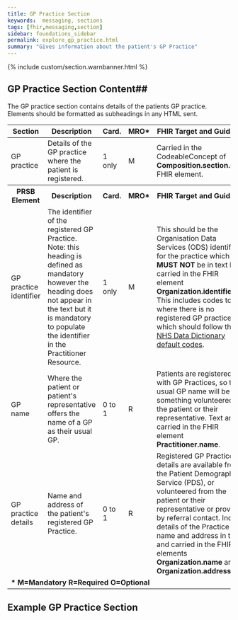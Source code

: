 ```yaml
---
title: GP Practice Section
keywords:  messaging, sections
tags: [fhir,messaging,section]
sidebar: foundations_sidebar
permalink: explore_gp_practice.html
summary: "Gives information about the patient's GP Practice"
---
```

{% include custom/section.warnbanner.html %}


## GP Practice Section Content##

The GP practice section contains details of the patients GP practice. Elements should be formatted as subheadings in any HTML sent.
 
<table style="width:100%;max-width: 100%;">
	<thead>
		<tr>
			<th width="15%">Section</th>
			<th width="35%">Description</th>
			<th width="5%">Card.</th>
			<th width="5%">MRO*</th>
			<th width="40%">FHIR Target and Guidance</th>
		</tr>
	</thead>
	<tbody>
		<tr>
			<td>GP practice </td>
			<td>Details of the GP practice where the patient is registered.</td>
			<td>1 only</td>
			<td>M</td>
			<td>Carried in the CodeableConcept of <b>Composition.section.code</b> FHIR element.</td>
		</tr>
		<tr>
			<th>PRSB Element</th>
			<th>Description</th>
			<th>Card.</th>
			<th>MRO*</th>
			<th>FHIR Target and Guidance</th>		
		</tr>
		<tr>
			<td>GP practice identifier</td>
			<td>The identifier of the registered GP Practice. Note: this heading is defined as mandatory however the heading does not appear in the text but it is mandatory to populate the identifier in the Practitioner Resource.</td>
			<td>1 only</td>
			<td>M</td>
			<td>This should be the Organisation Data Services (ODS) identifier for the practice which <b>MUST NOT</b> be in text but carried in the FHIR element <b>Organization.identifier</b>. This includes codes to use where there is no registered GP practice which should follow the <a href="https://www.datadictionary.nhs.uk/web_site_content/supporting_information/organisation_data_service_default_codes.asp?shownav=1">NHS Data Dictionary default codes</a>.</td>
		</tr>
		<tr>
			<td>GP name</td>
			<td>Where the patient or patient's representative offers the name of a GP as their usual GP.</td>
			<td>0 to 1</td>
			<td>R</td>
			<td>Patients are registered with GP Practices, so their usual GP name will be something volunteered by the patient or their representative. Text and carried in the FHIR element <b>Practitioner.name</b>.</td>
		</tr>
		<tr>
			<td>GP practice details</td>
			<td>Name and address of the patient's registered GP Practice.</td>
			<td>0 to 1</td>
			<td>R</td>
			<td>Registered GP Practice details are available from the Patient Demographics Service (PDS), or volunteered from the patient or their representative or provided by referral contact. Include details of the Practice name and address in text and carried in the FHIR elements <b>Organization.name</b> and <b>Organization.address</b>.</td>
		</tr>
		<tr>
		<td colspan="5"><b>* M=Mandatory R=Required O=Optional</b></td>
		</tr>
	</tbody>
</table>
 
## Example GP Practice Section ##

<script src="https://gist.github.com/IOPS-DEV/935de02a64d69050010e2230f27f93a0.js"></script>






